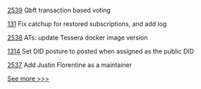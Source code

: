 
[2539](https://github.com/hyperledger/besu/pull/2539) Qbft transaction based voting

[131](https://github.com/hyperledger-labs/firefly-ethconnect/pull/131) Fix catchup for restored subscriptions, and add log

[2538](https://github.com/hyperledger/besu/pull/2538) ATs: update Tessera docker image version

[1314](https://github.com/hyperledger/aries-cloudagent-python/pull/1314) Set DID posture to posted when assigned as the public DID

[2537](https://github.com/hyperledger/besu/pull/2537) Add Justin Florentine as a maintainer


[See more >>>](https://start-here.hyperledger.org/pull-requests)
